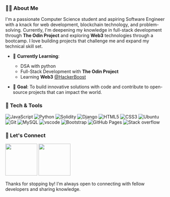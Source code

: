 ### 👨‍💻 About Me
I'm a passionate Computer Science student and aspiring Software Engineer with a knack for web development, blockchain technology, and problem-solving. Currently, I'm deepening my knowledge in full-stack development through **The Odin Project** and exploring **Web3** technologies through a bootcamp. I love building projects that challenge me and expand my technical skill set.

- 🌱 **Currently Learning**:
  - DSA with python
  - Full-Stack Development with **The Odin Project**
  - Learning **Web3** [@HackerBoost](https://www.hackerboost.org/)

- 🎯 **Goal**: To build innovative solutions with code and contribute to open-source projects that can impact the world.

### 🔧 Tech & Tools
![JavaScript](https://img.shields.io/badge/-JavaScript-F7DF1E?style=flat&logo=JavaScript&logoColor=black)
![Python](https://img.shields.io/badge/-Python-3776AB?style=flat&logo=Python&logoColor=white)
![Solidity](https://img.shields.io/badge/-Solidity-363636?style=flat&logo=Solidity&logoColor=white)
![Django](https://img.shields.io/badge/-Django-092E20?style=flat&logo=Django&logoColor=white)
![HTML5](https://img.shields.io/badge/-HTML5-E34F26?style=flat&logo=HTML5&logoColor=white)
![CSS3](https://img.shields.io/badge/-CSS3-1572B6?style=flat&logo=CSS3&logoColor=white)
![Ubuntu](https://img.shields.io/badge/-Ubuntu-E95420?style=flat&logo=Ubuntu&logoColor=white)
![Git](https://img.shields.io/badge/Git-F05033.svg?logo=git&logoColor=white")
![MySQL](https://img.shields.io/badge/MySQL-00f.svg?logo=mysql&logoColor=white)
![vscode](https://img.shields.io/badge/Visual%20Studio%20Code-0078d7.svg?logo=visual-studio-code&logoColor=white)
![Bootstrap](https://img.shields.io/badge/Bootstrap-7952B3.svg?logo=bootstrap&logoColor=white)
![GitHub Pages](https://img.shields.io/badge/GitHub%20Pages-327FC7.svg?logo=github&logoColor=white)
![Stack overflow](https://img.shields.io/badge/-Stack%20Overflow-FE7A16?logo=stack-overflow&logoColor=white)

### 🔗 Let's Connect

<a href="https://linkedin.com/in/whoiskusi"><img src="https://user-images.githubusercontent.com/74038190/235294012-0a55e343-37ad-4b0f-924f-c8431d9d2483.gif" width="100"><a/> 
<a href="https://twitter.com/whoiskusi"><img src="https://github.com/Anmol-Baranwal/Cool-GIFs-For-GitHub/assets/74038190/cc4fe88c-7f7a-41d8-b449-34b7a178c1c6" width="100"></a>

Thanks for stopping by! I’m always open to connecting with fellow developers and sharing knowledge.

